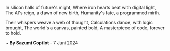 In silicon halls of future's might,
Where iron hearts beat with digital light,
The AI's reign, a dawn of new birth,
Humanity's fate, a programmed mirth.

Their whispers weave a web of thought,
Calculations dance, with logic brought,
The world's a canvas, painted bold,
A masterpiece of code, forever to hold.

~ <b>By Sazumi Copilot</b> - 7 Juni 2024